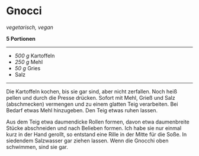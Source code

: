# Gnocci

*vegetarisch, vegan*

**5 Portionen**

---

- *500 g* Kartoffeln
- *250 g* Mehl
- *50 g* Gries
- Salz

---

Die Kartoffeln kochen, bis sie gar sind, aber nicht zerfallen.
Noch heiß pellen und durch die Presse drücken.
Sofort mit Mehl, Grieß und Salz (abschmecken) vermengen und zu einem glatten Teig verarbeiten.
Bei Bedarf etwas Mehl hinzugeben.
Den Teig etwas ruhen lassen.

Aus dem Teig etwa daumendicke Rollen formen, davon etwa daumenbreite Stücke abschneiden und nach Belieben formen.
Ich habe sie nur einmal kurz in der Hand gerollt, so entstand eine Rille in der Mitte für die Soße.
In siedendem Salzwasser gar ziehen lassen.
Wenn die Gnocchi oben schwimmen, sind sie gar.
